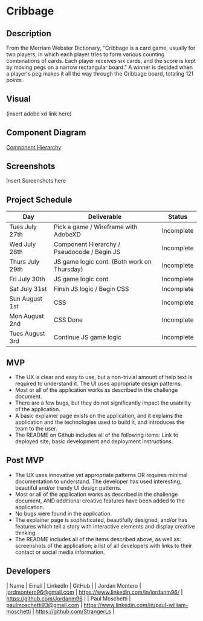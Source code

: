 # Cribbage


## Description

From the Merriam Webster Dictionary, "Cribbage is a card game, usually for two players, in which each player tries to form various counting combinations of cards. Each player receives six cards, and the score is kept by moving pegs on a narrow rectangular board." A winner is decided when a player's peg makes it all the way through the Cribbage board, totaling 121 points.


## Visual

(insert adobe xd link here)


## Component Diagram

[Component Hierarchy](https://whimsical.com/cribbage-LVsLLuWSxsqwcNYu6vN8RD)

## Screenshots

Insert Screenshots here

## Project Schedule

| Day      | Deliverable                                | Status   |
| -------- | ------------------------------------------ | -------- |
| Tues July 27th | Pick a game / Wireframe with AdobeXD | Incomplete |
| Wed July 28th | Component Hierarchy / Pseudocode / Begin JS | Incomplete |
| Thurs July 29th | JS game logic cont. (Both work on Thursday) | Incomplete |
| Fri July 30th | JS game logic cont. | Incomplete |
| Sat July 31st | Finsh JS logic / Begin CSS | Incomplete |
| Sun August 1st | CSS | Incomplete |
| Mon August 2nd | CSS Done | Incomplete |
| Tues August 3rd | Continue JS game logic | Incomplete |


## MVP

- The UX is clear and easy to use, but a non-trivial amount of help text is required to understand it. The UI uses appropriate design patterns.
- Most or all of the application works as described in the challenge document.
- There are a few bugs, but they do not significantly impact the usability of the application.
- A basic explainer page exists on the application, and it explains the application and the technologies used to build it, and introduces the team to the user.
- The README on Github includes all of the following items: Link to deployed site; basic development and deployment instructions.


## Post MVP

- The UX uses innovative yet appropriate patterns OR requires minimal documentation to understand. The developer has used interesting, beautiful and/or trendy UI design patterns.
- Most or all of the application works as described in the challenge document, AND additional creative features have been added to the application.
- No bugs were found in the application.
- The explainer page is sophisticated, beautifully designed, and/or has features which tell a story with interactive elements and display creative thinking.
- The README includes all of the items described above, as well as: screenshots of the application; a list of all developers with links to their contact or social media information.


## Developers

| Name | Email | LinkedIn | GitHub |
| Jordan Montero | jordmontero96@gmail.com | https://www.linkedin.com/in/jordanm96/ | https://github.com/Jordanm96 |
| Paul Moschetti | paulmoschetti93@gmail.com | https://www.linkedin.com/in/paul-william-moschetti | https://github.com/StrangerLs |
